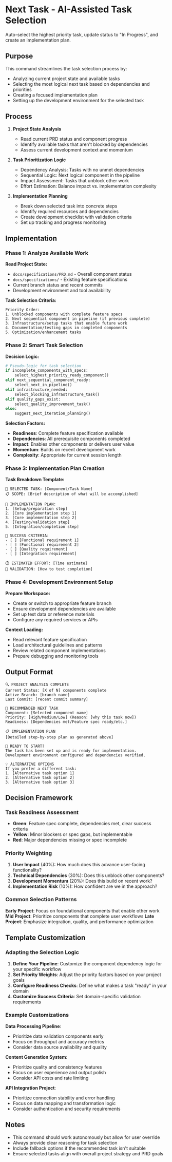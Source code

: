 # Next Task - AI-Assisted Task Selection

Auto-select the highest priority task, update status to "In Progress", and create an implementation plan.

## Purpose

This command streamlines the task selection process by:
- Analyzing current project state and available tasks
- Selecting the most logical next task based on dependencies and priorities
- Creating a focused implementation plan
- Setting up the development environment for the selected task

## Process

1. **Project State Analysis**
   - Read current PRD status and component progress
   - Identify available tasks that aren't blocked by dependencies
   - Assess current development context and momentum

2. **Task Prioritization Logic**
   - Dependency Analysis: Tasks with no unmet dependencies
   - Sequential Logic: Next logical component in the pipeline
   - Impact Assessment: Tasks that unblock other work
   - Effort Estimation: Balance impact vs. implementation complexity

3. **Implementation Planning**
   - Break down selected task into concrete steps
   - Identify required resources and dependencies
   - Create development checklist with validation criteria
   - Set up tracking and progress monitoring

## Implementation

### Phase 1: Analyze Available Work

**Read Project State:**
- `docs/specifications/PRD.md` - Overall component status
- `docs/specifications/` - Existing feature specifications
- Current branch status and recent commits
- Development environment and tool availability

**Task Selection Criteria:**
```
Priority Order:
1. Unblocked components with complete feature specs
2. Next sequential component in pipeline (if previous complete)
3. Infrastructure/setup tasks that enable future work
4. Documentation/testing gaps in completed components
5. Optimization/enhancement tasks
```

### Phase 2: Smart Task Selection

**Decision Logic:**
```python
# Pseudo-logic for task selection
if incomplete_components_with_specs:
    select_highest_priority_ready_component()
elif next_sequential_component_ready:
    select_next_in_pipeline()
elif infrastructure_needed:
    select_blocking_infrastructure_task()
elif quality_gaps_exist:
    select_quality_improvement_task()
else:
    suggest_next_iteration_planning()
```

**Selection Factors:**
- **Readiness**: Complete feature specification available
- **Dependencies**: All prerequisite components completed
- **Impact**: Enables other components or delivers user value
- **Momentum**: Builds on recent development work
- **Complexity**: Appropriate for current session length

### Phase 3: Implementation Plan Creation

**Task Breakdown Template:**
```
🎯 SELECTED TASK: [Component/Task Name]
📋 SCOPE: [Brief description of what will be accomplished]

🔧 IMPLEMENTATION PLAN:
1. [Setup/preparation step]
2. [Core implementation step 1]
3. [Core implementation step 2]
4. [Testing/validation step]
5. [Integration/completion step]

📝 SUCCESS CRITERIA:
- [ ] [Functional requirement 1]
- [ ] [Functional requirement 2]
- [ ] [Quality requirement]
- [ ] [Integration requirement]

⏱️ ESTIMATED EFFORT: [Time estimate]
🧪 VALIDATION: [How to test completion]
```

### Phase 4: Development Environment Setup

**Prepare Workspace:**
- Create or switch to appropriate feature branch
- Ensure development dependencies are available
- Set up test data or reference materials
- Configure any required services or APIs

**Context Loading:**
- Read relevant feature specification
- Load architectural guidelines and patterns
- Review related component implementations
- Prepare debugging and monitoring tools

## Output Format

```
🔍 PROJECT ANALYSIS COMPLETE
Current Status: [X of N] components complete
Active Branch: [branch name]
Last Commit: [recent commit summary]

🎯 RECOMMENDED NEXT TASK
Component: [Selected component name]
Priority: [High/Medium/Low] (Reason: [why this task now])
Readiness: [Dependencies met/Feature spec ready/etc.]

📋 IMPLEMENTATION PLAN
[Detailed step-by-step plan as generated above]

🚀 READY TO START?
The task has been set up and is ready for implementation.
Development environment configured and dependencies verified.

💡 ALTERNATIVE OPTIONS
If you prefer a different task:
1. [Alternative task option 1]
2. [Alternative task option 2]
3. [Alternative task option 3]
```

## Decision Framework

### Task Readiness Assessment
- **Green**: Feature spec complete, dependencies met, clear success criteria
- **Yellow**: Minor blockers or spec gaps, but implementable
- **Red**: Major dependencies missing or spec incomplete

### Priority Weighting
1. **User Impact** (40%): How much does this advance user-facing functionality?
2. **Technical Dependencies** (30%): Does this unblock other components?
3. **Development Momentum** (20%): Does this build on recent work?
4. **Implementation Risk** (10%): How confident are we in the approach?

### Common Selection Patterns

**Early Project**: Focus on foundational components that enable other work
**Mid Project**: Prioritize components that complete user workflows
**Late Project**: Emphasize integration, quality, and performance optimization

## Template Customization

### Adapting the Selection Logic

1. **Define Your Pipeline**: Customize the component dependency logic for your specific workflow
2. **Set Priority Weights**: Adjust the priority factors based on your project goals
3. **Configure Readiness Checks**: Define what makes a task "ready" in your domain
4. **Customize Success Criteria**: Set domain-specific validation requirements

### Example Customizations

**Data Processing Pipeline**:
- Prioritize data validation components early
- Focus on throughput and accuracy metrics
- Consider data source availability and quality

**Content Generation System**:
- Prioritize quality and consistency features
- Focus on user experience and output polish
- Consider API costs and rate limiting

**API Integration Project**:
- Prioritize connection stability and error handling
- Focus on data mapping and transformation logic
- Consider authentication and security requirements

## Notes

- This command should work autonomously but allow for user override
- Always provide clear reasoning for task selection
- Include fallback options if the recommended task isn't suitable
- Ensure selected tasks align with overall project strategy and PRD goals
